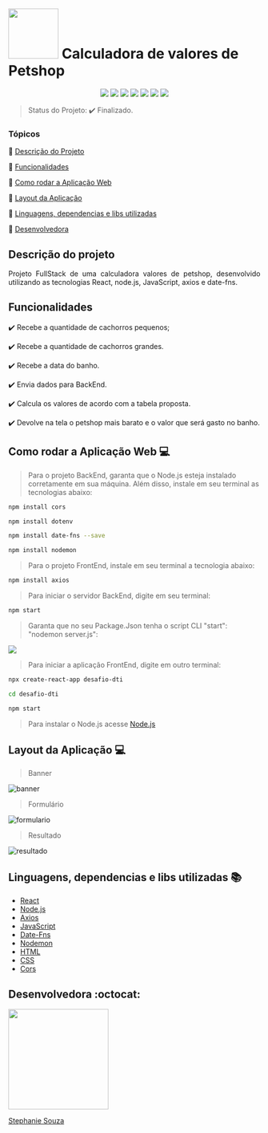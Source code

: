 <h1 aling="center">
<img src="https://github.com/StephanieSouzaC/calculadora-Petshop/assets/117867662/f7ff3544-795f-494b-b7d9-9a2f8212e613" width=100>  Calculadora de valores de Petshop</h1>

<p align="center">
  <img src="https://img.shields.io/static/v1?label=React&message=framework&color=blue&style=for-the-badge&logo=React"/>
  <img src="http://img.shields.io/static/v1?label=License&message=MIT&color=green&style=for-the-badge"/>
  <img src="http://img.shields.io/static/v1?label=JavaScript&message=linguage&color=yellow&style=for-the-badge&logo=JavaScript"/>
  <img src="http://img.shields.io/static/v1?label=node.js&message=linguage&color=green&style=for-the-badge&logo=node.js"/>
  <img src="http://img.shields.io/static/v1?label=HTML&message=5&color=red&style=for-the-badge&logo=HTML5"/>
  <img src="http://img.shields.io/static/v1?label=CSS&message=3&color=blue&style=for-the-badge&logo=CSS3"/>
  <img src="http://img.shields.io/static/v1?label=STATUS&message=Finalizado&color=green&style=for-the-badge"/>
</p>

> Status do Projeto: ✔️ Finalizado.

### Tópicos 

:small_blue_diamond: [Descrição do Projeto](#descrição-do-projeto)

:small_blue_diamond: [Funcionalidades](#funcionalidades)

:small_blue_diamond: [Como rodar a Aplicação Web](#como-rodar-a-aplicação-web-computer)

:small_blue_diamond: [Layout da Aplicação](#layout-da-aplicação-computer)

:small_blue_diamond: [Linguagens, dependencias e libs utilizadas](#linguagens-dependencias-e-libs-utilizadas-books)

:small_blue_diamond: [Desenvolvedora](#desenvolvedora-octocat)

## Descrição do projeto 

<p align="justify">
Projeto FullStack de uma calculadora valores de petshop, desenvolvido utilizando as tecnologias React, node.js, JavaScript, axios e date-fns.
</p>

## Funcionalidades

:heavy_check_mark: Recebe a quantidade de cachorros pequenos; 

:heavy_check_mark: Recebe a quantidade de cachorros grandes.

:heavy_check_mark: Recebe a data do banho.

:heavy_check_mark: Envia dados para BackEnd.

:heavy_check_mark: Calcula os valores de acordo com a tabela proposta.

:heavy_check_mark: Devolve na tela o petshop mais barato e o valor que será gasto no banho.

## Como rodar a Aplicação Web :computer:

> Para o projeto BackEnd, garanta que o Node.js esteja instalado corretamente em sua máquina. Além disso, instale em seu terminal as tecnologias abaixo:
```sh
npm install cors
```
```sh
npm install dotenv
```
```sh
npm install date-fns --save
```
```sh
npm install nodemon
```

> Para o projeto FrontEnd, instale em seu terminal a tecnologia abaixo:
```sh
npm install axios
```
> Para iniciar o servidor BackEnd, digite em seu terminal:
```sh
npm start
```
> Garanta que no seu Package.Json tenha o script CLI "start": "nodemon server.js":
<img src="https://github.com/StephanieSouzaC/calculadora-Petshop/assets/117867662/fe1f1a5f-2b18-441d-bb50-38fad3d0fb7f"/>

> Para iniciar a aplicação FrontEnd, digite em outro terminal:
```sh
npx create-react-app desafio-dti
```
```sh
cd desafio-dti
```
```sh
npm start
```
> Para instalar o Node.js acesse [Node.js](https://nodejs.org/en/download/prebuilt-installer)

## Layout da Aplicação :computer:
> Banner
<img src="https://github.com/StephanieSouzaC/calculadora-Petshop/assets/117867662/d69e643f-f20f-4401-8464-ffe50b021e04" alt="banner"/>

> Formulário
<img src="https://github.com/StephanieSouzaC/calculadora-Petshop/assets/117867662/d7a23a0e-55c8-4900-a696-07c27a2c7e3d" alt="formulario"/>

> Resultado
<img src="https://github.com/StephanieSouzaC/calculadora-Petshop/assets/117867662/ac2144b6-eba1-4f70-8304-912e4ea0f409" alt="resultado"/>

## Linguagens, dependencias e libs utilizadas :books:

- [React](https://legacy.reactjs.org/docs/getting-started.html)
- [Node.js](https://nodejs.org/docs/latest/api/)
- [Axios](https://axios-http.com/ptbr/docs/intro)
- [JavaScript](https://developer.mozilla.org/pt-BR/docs/Web/JavaScript)
- [Date-Fns](https://date-fns.org/v3.6.0/docs/Getting-Started)
- [Nodemon](https://www.npmjs.com/package/nodemon)
- [HTML](https://developer.mozilla.org/pt-BR/docs/Web/HTML)
- [CSS](https://developer.mozilla.org/pt-BR/docs/Web/CSS)
- [Cors](https://www.npmjs.com/package/cors)

## Desenvolvedora :octocat:

[<img src="https://github.com/StephanieSouzaC.png" width=200><br><p>Stephanie Souza</p>](https://www.linkedin.com/in/stephanie-souza-83a18b239/)
